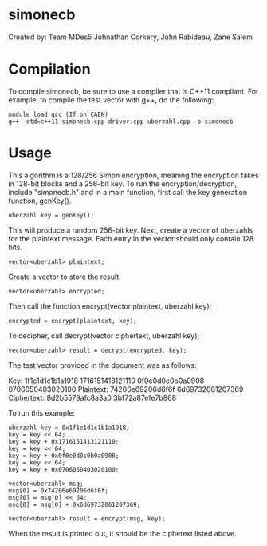 simonecb
========
Created by: Team MDes5
Johnathan Corkery, John Rabideau, Zane Salem


Compilation
===========
To compile simonecb, be sure to use a compiler that is C++11 compliant. For example, to compile
the test vector with g++, do the following:

	module load gcc (If on CAEN)
	g++ -std=c++11 simonecb.cpp driver.cpp uberzahl.cpp -o simonecb




Usage
=====
This algorithm is a 128/256 Simon encryption, meaning the encryption takes in
128-bit blocks and a 256-bit key. To run the encryption/decryption, include "simonecb.h" and in a main
function, first call the key generation function, genKey().

	uberzahl key = genKey();


This will produce a random 256-bit key.
Next, create a vector of uberzahls for the plaintext message. Each entry in the
vector should only contain 128 bits.

	vector<uberzahl> plaintext;

Create a vector to store the result.

	vector<uberzahl> encrypted;

Then call the function encrypt(vector<uberzahl> plaintext, uberzahl key);

	encrypted = encrypt(plaintext, key);

To decipher, call decrypt(vector<uberzahl> ciphertext, uberzahl key);

	vector<uberzahl> result = decrypt(encrypted, key);

The test vector provided in the document was as follows:


Key: 1f1e1d1c1b1a1918 1716151413121110 0f0e0d0c0b0a0908 0706050403020100
Plaintext: 74206e69206d6f6f 6d69732061207369
Ciphertext: 8d2b5579afc8a3a0 3bf72a87efe7b868

To run this example:

	uberzahl key = 0x1f1e1d1c1b1a1918;
	key = key << 64;
	key = key + 0x1716151413121110;
	key = key << 64;
	key = key + 0x0f0e0d0c0b0a0908;
	key = key << 64;
	key = key + 0x0706050403020100;

	vector<uberzahl> msg;
	msg[0] = 0x74206e69206d6f6f;
	msg[0] = msg[0] << 64;
	msg[0] = msg[0] + 0x6d69732061207369;

	vector<uberzahl> result = encrypt(msg, key);

When the result is printed out, it should be the ciphetext listed above.
